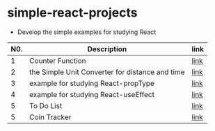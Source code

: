 # simple-react-projects
- Develop the simple examples for studying React

|N0.|Description|link|
|---|---|---|
|1|Counter Function|[link](https://github.com/Seyiul/simple-react-examples/blob/main/Counter.html)|
|2|the Simple Unit Converter for distance and time|[link](https://github.com/Seyiul/simple-react-examples/blob/main/UnitConverter.html)|
|3|example for studying React-propType|[link](https://github.com/Seyiul/simple-react-examples/blob/main/PropType-example.html)|
|4|example for studying React-useEffect|[link](https://github.com/Seyiul/simple-react-examples/blob/main/example-for-useEffect)|
|5|To Do List|[link](https://github.com/Seyiul/simple-react-examples/blob/main/to-do-list)|
|5|Coin Tracker|[link](https://github.com/Seyiul/simple-react-examples/blob/main/coin-tracker)|

